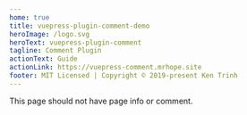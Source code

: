 ```yaml
---
home: true
title: vuepress-plugin-comment-demo
heroImage: /logo.svg
heroText: vuepress-plugin-comment
tagline: Comment Plugin
actionText: Guide
actionLink: https://vuepress-comment.mrhope.site
footer: MIT Licensed | Copyright © 2019-present Ken Trinh
---
```


This page should not have page info or comment.
